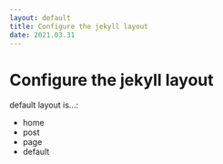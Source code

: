 ```yaml
---
layout: default
title: Configure the jekyll layout
date: 2021.03.31
---
```


# Configure the jekyll layout

default layout is...:

- home
- post
- page
- default